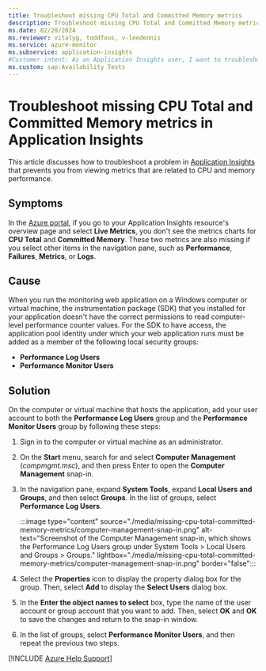 ```yaml
---
title: Troubleshoot missing CPU Total and Committed Memory metrics
description: Troubleshoot missing CPU Total and Committed Memory metrics when you look at live metrics in Application Insights.
ms.date: 02/20/2024
ms.reviewer: vitalyg, toddfous, v-leedennis
ms.service: azure-monitor
ms.subservice: application-insights
#Customer intent: As an Application Insights user, I want to troubleshoot missing "CPU Total" and "Committed Memory" metrics so that I can view their respective live metric charts.
ms.custom: sap:Availability Tests
---
```

# Troubleshoot missing CPU Total and Committed Memory metrics in Application Insights

This article discusses how to troubleshoot a problem in [Application Insights](/azure/azure-monitor/app/app-insights-overview) that prevents you from viewing metrics that are related to CPU and memory performance.

## Symptoms

In the [Azure portal](https://portal.azure.com), if you go to your Application Insights resource's overview page and select **Live Metrics**, you don't see the metrics charts for **CPU Total** and **Committed Memory**. These two metrics are also missing if you select other items in the navigation pane, such as **Performance**, **Failures**, **Metrics**, or **Logs**.

## Cause

When you run the monitoring web application on a Windows computer or virtual machine, the instrumentation package (SDK) that you installed for your application doesn't have the correct permissions to read computer-level performance counter values. For the SDK to have access, the application pool identity under which your web application runs must be added as a member of the following local security groups:

- **Performance Log Users**
- **Performance Monitor Users**

## Solution

On the computer or virtual machine that hosts the application, add your user account to both the **Performance Log Users** group and the **Performance Monitor Users** group by following these steps:

1. Sign in to the computer or virtual machine as an administrator.

1. On the **Start** menu, search for and select **Computer Management** (*compmgmt.msc*), and then press Enter to open the **Computer Management** snap-in.

1. In the navigation pane, expand **System Tools**, expand **Local Users and Groups**, and then select **Groups**. In the list of groups, select **Performance Log Users**.

    :::image type="content" source="./media/missing-cpu-total-committed-memory-metrics/computer-management-snap-in.png" alt-text="Screenshot of the Computer Management snap-in, which shows the Performance Log Users group under System Tools > Local Users and Groups > Groups." lightbox="./media/missing-cpu-total-committed-memory-metrics/computer-management-snap-in.png" border="false":::

1. Select the **Properties** icon to display the property dialog box for the group. Then, select **Add** to display the **Select Users** dialog box.

1. In the **Enter the object names to select** box, type the name of the user account or group account that you want to add. Then, select **OK** and **OK** to save the changes and return to the snap-in window.

1. In the list of groups, select **Performance Monitor Users**, and then repeat the previous two steps.

[!INCLUDE [Azure Help Support](../../../includes/azure-help-support.md)]
